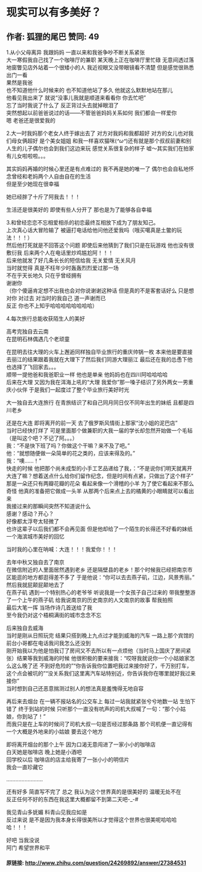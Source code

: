 # 现实可以有多美好？
## 作者: 狐狸的尾巴  赞同: 49
1.从小父母离异 我跟妈妈 一直以来和我爸争吵不断关系紧张  
大一寒假我自己找了一个咖啡厅的兼职 某天晚上正在咖啡厅里忙碌 无意间透过落地窗瞥见店外站着一个很矮小的人 我近视眼又没带眼镜看不清楚 但是感觉很熟悉  
出门一看  
果然是我爸  
也不知道他什么时候来的 也不知道他站了多久 他就这么默默地站在那儿  
他看见我出来了 就说“没事儿我就是顺道来看看你 你去忙吧”  
忘了当时我说了什么了 反正背过头去就掉眼泪了  
突然想起以前爸爸说过的话——不管爸爸妈妈关系如何 我们都会一样爱你  
嗯 老爸还是很爱我的  
  
2.大一时我妈那个老女人终于嫁出去了 对方对我妈和我都超好 对方的女儿也对我们母女俩超好 是个美女姐姐
和我一样喜欢猫咪(*^ω^*)还有就是那个叔叔前妻和别人生的儿子偶尔也会到我们这边来玩 感觉关系很复杂的样子 嘘～其实我们在拍家有儿女啦啦啦。。。  
  
其实妈妈再婚的时候心里还是有点难过的 我不再是她的唯一了 偶尔也会自私地怀念曾经和老妈两个人自由自在的生活  
但是至少她现在很幸福  
  
她已经胖了十斤了阿我去！！！  
  
生活还是很美好的 即使有些人分开了 那也是为了能够各自幸福  
  
3.和曾经恋恋不忘相爱相杀的初恋最终互相放下成为了朋友知己。  
上次真心话大冒险输了 被逼打电话给他问他还爱我吗（哦买噶真是土鳖的玩法！！！）  
然后他打死就是不回答这个问题 即使后来他猜到了我们只是在玩游戏 他也没有很敷衍我 后来两个人在电话里炒鸡尴尬阿！！！  
后来他就发了好几条长长的短信给我 无关爱情 无关风月  
当时就觉得 真是不枉年少时轰轰烈烈爱过那一场  
不在乎天长地久 只在乎曾经拥有  
谢谢你  
（你个傻逼肯定想不出我也会对你说谢谢这种话 但是真的不是客套话好么 只是想对你 对过去 对当时的我自己 道一声谢而已  
反正 你也不上知乎哈哈哈哈哈哈哈哈）  
  
4.每次旅行总能收获陌生人的美好  
  
高考完独自去云南  
在昆明石林偶遇几个老顽童  
  
在昆明去往大理的火车上邂逅同样独自毕业旅行的重庆帅锅一枚 本来他是要直接去丽江的结果跟着我就在大理下了然后我们同游大理丽江
最后还在我的怂恿下他也选择了飞回家去。。。  
顺带一提他爸和我爸职业一样 他也是单亲 他妈妈也在四川阿哈哈哈哈  
后来在大理 又因为我在洱海上吼的“大理 我爱你”那一嗓子结识了另外两女一男重庆小伙伴 于是我们一起度过了整个毕业旅行美好时光  
  
大一独自去大连旅行 在青旅结识了和自己同月同日仅不同年出生的妹纸 且都是四川老乡  
  
还是在大连 即将离开的前一天 去了俄罗斯风情街上那家“沈小姐的泥巴店”  
当时已经快打烊了 可是里面那个做兼职的大我一届的学长却忽然开始做一个毛毡（是叫这个吧？不记了阿。。。）  
我：“不是快下班了吗？你做这个干嘛？来不及了吧。”  
他：“就想随便做一朵简单的花之类的，应该来得及的。”  
我：“噢……！”  
快走的时候 他把那个尚未成型的小手工艺品递给了我，：“不是说你们明天就离开大连了嘛？想着送点什么给你们留作纪念，但是时间有点紧，只做出了这个样子”  
那是一朵还只有两瓣花瓣的花朵 看起来像一个滑稽的小羊 为了使它看起来不那么奇怪 他真的准备把它做成一头羊 从那两个后来点上去的橘黄的小眼睛就可以看出来  
我接过来的那瞬间突然不知道说什么  
感谢？感动？开心？  
好像都太浮夸太轻微了  
也许这辈子以后我们都不会再见面 但是他却给了一个陌生的长得还不好看的妹纸一个海滨城市美好的回忆  
  
当时我的心里在呐喊：大连！！！我爱你！！！  
  
去年中秋又独自去了南京  
在微信附近的人里面居然遇到老乡 还是隔壁县的老乡！那个时候我已经把南京市区能逛的地方都逛得差不多了 于是他说：“你可以去去燕子矶，江边，风景秀丽。”  
然后我就屁颠屁颠地去了  
在燕子矶 遇到一个特别热心的老爷爷 听说我是一个女孩子自己过来的 带我整整游了一个上午的燕子矶 给我说南京的历史南京的人文南京的故事 帮我拍照  
最后大笔一挥 当场作诗几首送给了我  
至今我仍对这个梧桐满街的城市念念不忘  
  
后来独自去威海  
当时是刚从日照玩完 结果只搭到晚上九点过才能到威海的汽车 一路上那个宾馆的前台小哥都在电话我问我怎么还没到  
刚开始我以为他是怕我订了房间又不去所以有一点烦他（当时马上国庆了房间紧张）结果等我到威海的时候 他很积极的要来接我：“哎呀我就说你一个小姑娘家怎么这么晚了还
不到好危险的”“你告诉我你位置吧我过来接你好了，千万别打车，这个点会被坑的”“没关系我们这里离汽车站特别近，你告诉我你在哪里就好我过来接你”  
当时想到自己还恶意揣测过别人的想法真是羞愧得无地自容  
  
再后来去烟台 在一辆不报站名的公交车上 每过一站我就紧张兮兮地数一站 生怕下错了 终于到站的时候
只听那个一直没有吭声的司机大叔喊了一句：“那个小姑娘，你到站了！”  
而我只是在上车的时候问了司机大叔一句是否经过那条路 那个司机便一直记得有一个大概是外地来的小姑娘 要去这个地方  
  
即将离开烟台的那个上午 因为口渴无意闯进了一家小小的咖啡店  
白天她是咖啡店 晚上她是小酒吧  
回学校以后 咖啡店的店主给我寄了一张小小的明信片  
我会一直珍藏它  
  
……………………  
  
还有好多 简直写不完了 总之 我认为这个世界真的是很美好的 温暖无处不在  
反正任何不好的东西在我这里大概都留不到第二天吧-_-#  
  
我见青山多妩媚 料青山见我应如是  
反过来说 是不是因为我本身长得很美所以才觉得这个世界也很美呢哈哈哈哈！！！  
  
好吧 当我没说  
阿门 希望世界和平

#### 原链接: http://www.zhihu.com/question/24269892/answer/27384531